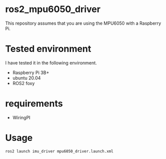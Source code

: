 # ros2_mpu6050_driver
This repository assumes that you are using the MPU6050 with a Raspberry Pi.

# Tested environment
I have tested it in the following environment.
- Raspberry Pi 3B+
- ubuntu 20.04
- ROS2 foxy

# requirements
- WiringPI

# Usage
``` sh
ros2 launch imu_driver mpu6050_driver.launch.xml 
```
